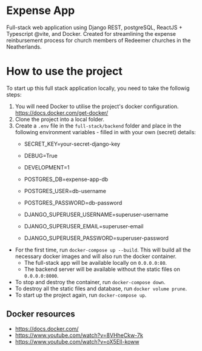 # Expense App

Full-stack web application using Django REST, postgreSQL, ReactJS + Typescript @vite, and Docker. Created for streamlining the expense reinbursement process for church members of Redeemer churches in the Neatherlands.

# How to use the project

To start up this full stack application locally, you need to take the followig steps:

1. You will need Docker to utilise the project's docker configuration. https://docs.docker.com/get-docker/
2. Clone the project into a local folder.
3. Create a `.env` file in the `full-stack/backend` folder and place in the following environment variables - filled in with your own (secret) details:
    - SECRET_KEY=your-secret-django-key
    - DEBUG=True
    - DEVELOPMENT=1

    - POSTGRES_DB=expense-app-db
    - POSTGRES_USER=db-username
    - POSTGRES_PASSWORD=db-password

    - DJANGO_SUPERUSER_USERNAME=superuser-username
    - DJANGO_SUPERUSER_EMAIL=superuser-email
    - DJANGO_SUPERUSER_PASSWORD=superuser-password

* For the first time, run `docker-compose up --build`. This will build all the necessary docker images and will also run the docker container. 
    - The full-stack app will be available locally on `0.0.0.0:80`.
    - The backend server will be available without the static files on `0.0.0.0:8000`.
* To stop and destroy the container, run `docker-compose down`.
* To destroy all the static files and database, run `docker volume prune`.
* To start up the project again, run `docker-compose up`.

## Docker resources

* https://docs.docker.com/
* https://www.youtube.com/watch?v=8VHheCkw-7k
* https://www.youtube.com/watch?v=oX5ElI-koww